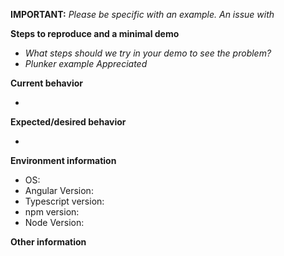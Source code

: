 **IMPORTANT:**
_Please be specific with an example. An issue with_

**Steps to reproduce and a minimal demo**

- _What steps should we try in your demo to see the problem?_
- _Plunker example Appreciated_

**Current behavior**

-

**Expected/desired behavior**

-

**Environment information**

- OS:
- Angular Version:
- Typescript version:
- npm version:
- Node Version:

**Other information**
